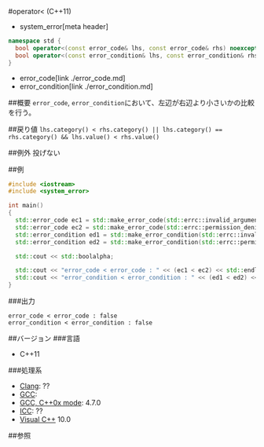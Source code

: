 #operator< (C++11)
* system_error[meta header]

```cpp
namespace std {
  bool operator<(const error_code& lhs, const error_code& rhs) noexcept;
  bool operator<(const error_condition& lhs, const error_condition& rhs) noexcept;
}
```
* error_code[link ./error_code.md]
* error_condition[link ./error_condition.md]

##概要
`error_code`, `error_condition`において、左辺が右辺より小さいかの比較を行う。


##戻り値
`lhs.category() < rhs.category() || lhs.category() == rhs.category() && lhs.value() < rhs.value()`


##例外
投げない


##例
```cpp
#include <iostream>
#include <system_error>

int main()
{
  std::error_code ec1 = std::make_error_code(std::errc::invalid_argument);
  std::error_code ec2 = std::make_error_code(std::errc::permission_denied);
  std::error_condition ed1 = std::make_error_condition(std::errc::invalid_argument);
  std::error_condition ed2 = std::make_error_condition(std::errc::permission_denied);

  std::cout << std::boolalpha;

  std::cout << "error_code < error_code : " << (ec1 < ec2) << std::endl;
  std::cout << "error_condition < error_condition : " << (ed1 < ed2) << std::endl;
}
```

###出力
```
error_code < error_code : false
error_condition < error_condition : false
```

##バージョン
###言語
- C++11

###処理系
- [Clang](/implementation.md#clang): ??
- [GCC](/implementation.md#gcc): 
- [GCC, C++0x mode](/implementation.md#gcc): 4.7.0
- [ICC](/implementation.md#icc): ??
- [Visual C++](/implementation.md#visual_cpp) 10.0

##参照
